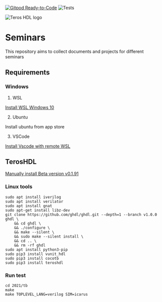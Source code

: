 
[![Gitpod Ready-to-Code](https://img.shields.io/badge/Gitpod-ready--to--code-blue?logo=gitpod)](https://gitpod.io/#https://github.com/tuxey/Muise_seminar)
![Tests](https://github.com/smgl9/Muise_seminar/workflows/Test_cocotb/badge.svg?event=push)


![Teros HDL logo ](doc/logo.png)

# Seminars

This repository aims to collect documents and projects for different seminars

## Requirements

### Windows
1. WSL

[Install WSL Windows 10](https://docs.microsoft.com/en-us/windows/wsl/install-win10)

2. Ubuntu

Install ubuntu from app store

3. VSCode

[Install Vscode with remote WSL](https://code.visualstudio.com/docs/remote/wsl)

## TerosHDL

[Manually install Beta version v0.1.91](https://github.com/TerosTechnology/vscode-terosHDL/releases/tag/v0.1.91)



### Linux tools

```
sudo apt install iverilog
sudo apt install verilator
sudo apt install gnat
sudo apt-get install libz-dev
git clone https://github.com/ghdl/ghdl.git --depth=1 --branch v1.0.0 ghdl \
    && cd ghdl \
    && ./configure \
    && make --silent \
    && sudo make --silent install \
    && cd .. \
    && rm -rf ghdl
sudo apt install python3-pip
sudo pip3 install vunit_hdl
sudo pip3 install cocotb
sudo pip3 install teroshdl
```

### Run test

```
cd 2021/tb
make 
make TOPLEVEL_LANG=verilog SIM=icarus
```

